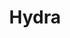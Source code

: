 ---
codehost: https://github.com/https://github.com/hydradatabase/hydra
linkedin: https://linkedin.com/company/hydradatabase
logohandle: hydraso
sort: hydra
title: Hydra
twitter: https://x.com/hydradatabase
website: https://www.hydra.so/
---